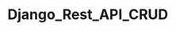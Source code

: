 <!--
    Title: Django Rest API CRUD
    Author: somerongit (Someron Bakuli) 
-->
# Django_Rest_API_CRUD

<!--
    Title: Django Rest API CRUD
    Author: somerongit (Someron Bakuli) 
-->
